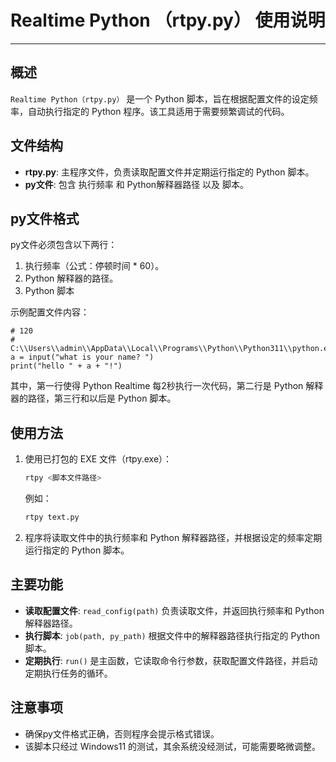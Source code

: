 # Realtime Python （rtpy.py） 使用说明
---

## 概述

`Realtime Python（rtpy.py）` 是一个 Python 脚本，旨在根据配置文件的设定频率，自动执行指定的 Python 程序。该工具适用于需要频繁调试的代码。

## 文件结构

- **rtpy.py**: 主程序文件，负责读取配置文件并定期运行指定的 Python 脚本。
- **py文件**: 包含 执行频率 和 Python解释器路径 以及 脚本。

## py文件格式

py文件必须包含以下两行：
1. 执行频率（公式：停顿时间 * 60）。
2. Python 解释器的路径。
3. Python 脚本

示例配置文件内容：
```
# 120
# C:\\Users\\admin\\AppData\\Local\\Programs\\Python\\Python311\\python.exe
a = input("what is your name? ")
print("hello " + a + "!")
```
其中，第一行使得 Python Realtime 每2秒执行一次代码，第二行是 Python 解释器的路径，第三行和以后是 Python 脚本。

## 使用方法

1. 使用已打包的 EXE 文件（rtpy.exe）：
   ```bash
   rtpy <脚本文件路径>
   ```
   例如：
   ```bash
   rtpy text.py
   ```

2. 程序将读取文件中的执行频率和 Python 解释器路径，并根据设定的频率定期运行指定的 Python 脚本。

## 主要功能

- **读取配置文件**: `read_config(path)` 负责读取文件，并返回执行频率和 Python 解释器路径。
- **执行脚本**: `job(path, py_path)` 根据文件中的解释器路径执行指定的 Python 脚本。
- **定期执行**: `run()` 是主函数，它读取命令行参数，获取配置文件路径，并启动定期执行任务的循环。

## 注意事项

- 确保py文件格式正确，否则程序会提示格式错误。
- 该脚本只经过 Windows11 的测试，其余系统没经测试，可能需要略微调整。
